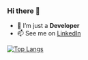 ### Hi there 👋

<!--
**ngahoangvan/ngahoangvan** is a ✨ _special_ ✨ repository because its `README.md` (this file) appears on your GitHub profile.

Here are some ideas to get you started:
- 🔭 I’m currently working on ...
- 🌱 I’m currently learning ...
- 👯 I’m looking to collaborate on ...
- 🤔 I’m looking for help with ...
- 💬 Ask me about ...
- 📫 How to reach me: ...
- 😄 Pronouns: ...
- ⚡ Fun fact: ...
-->
- 🤔 I’m just a **Developer**
- 📫 See me on [LinkedIn](https://www.linkedin.com/in/nga-hoang-5a8240195/)

[![Top Langs](https://github-readme-stats.vercel.app/api/top-langs/?username=ngahoangvan&layout=compact)](https://github.com/ngahoangvan)
